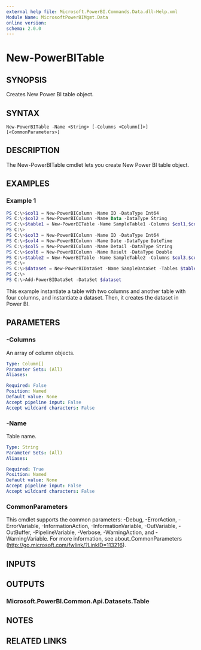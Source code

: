 ```yaml
---
external help file: Microsoft.PowerBI.Commands.Data.dll-Help.xml
Module Name: MicrosoftPowerBIMgmt.Data
online version:
schema: 2.0.0
---
```


# New-PowerBITable

## SYNOPSIS
Creates New Power BI table object.

## SYNTAX

```
New-PowerBITable -Name <String> [-Columns <Column[]>] [<CommonParameters>]
```

## DESCRIPTION
The New-PowerBITable cmdlet lets you create New Power BI table object.

## EXAMPLES

### Example 1
```powershell
PS C:\>$col1 = New-PowerBIColumn -Name ID -DataType Int64
PS C:\>$col2 = New-PowerBIColumn -Name Data -DataType String
PS C:\>$table1 = New-PowerBITable -Name SampleTable1 -Columns $col1,$col2
PS C:\>
PS C:\>$col3 = New-PowerBIColumn -Name ID -DataType Int64
PS C:\>$col4 = New-PowerBIColumn -Name Date -DataType DateTime
PS C:\>$col5 = New-PowerBIColumn -Name Detail -DataType String
PS C:\>$col6 = New-PowerBIColumn -Name Result -DataType Double
PS C:\>$table2 = New-PowerBITable -Name SampleTable2 -Columns $col3,$col4,$col5,$col6
PS C:\>
PS C:\>$dataset = New-PowerBIDataSet -Name SampleDataSet -Tables $table1,$table2
PS C:\>
PS C:\>Add-PowerBIDataSet -DataSet $dataset
```

This example instantiate a table with two columns and another table with four columns, and instantiate a dataset.
Then, it creates the dataset in Power BI.

## PARAMETERS

### -Columns
An array of column objects.

```yaml
Type: Column[]
Parameter Sets: (All)
Aliases:

Required: False
Position: Named
Default value: None
Accept pipeline input: False
Accept wildcard characters: False
```

### -Name
Table name.

```yaml
Type: String
Parameter Sets: (All)
Aliases:

Required: True
Position: Named
Default value: None
Accept pipeline input: False
Accept wildcard characters: False
```

### CommonParameters
This cmdlet supports the common parameters: -Debug, -ErrorAction, -ErrorVariable, -InformationAction, -InformationVariable, -OutVariable, -OutBuffer, -PipelineVariable, -Verbose, -WarningAction, and -WarningVariable. For more information, see about_CommonParameters (http://go.microsoft.com/fwlink/?LinkID=113216).

## INPUTS

## OUTPUTS

### Microsoft.PowerBI.Common.Api.Datasets.Table

## NOTES

## RELATED LINKS
